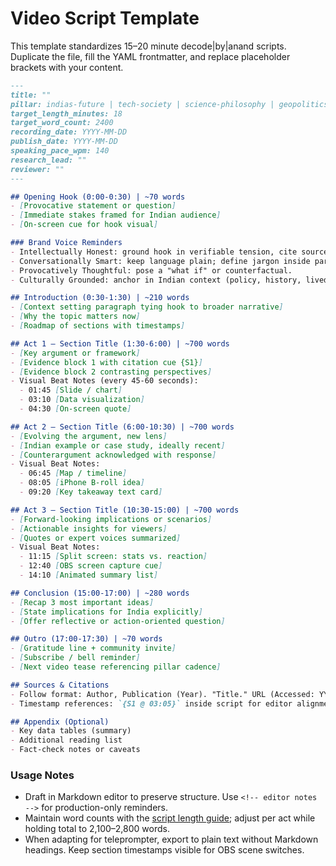 # Video Script Template
This template standardizes 15–20 minute decode|by|anand scripts. Duplicate the file, fill the YAML frontmatter, and replace placeholder brackets with your content.

```markdown
---
title: ""
pillar: indias-future | tech-society | science-philosophy | geopolitics-economics
target_length_minutes: 18
target_word_count: 2400
recording_date: YYYY-MM-DD
publish_date: YYYY-MM-DD
speaking_pace_wpm: 140
research_lead: ""
reviewer: ""
---

## Opening Hook (0:00-0:30) | ~70 words
- [Provocative statement or question]
- [Immediate stakes framed for Indian audience]
- [On-screen cue for hook visual]

### Brand Voice Reminders
- Intellectually Honest: ground hook in verifiable tension, cite source if referencing data.
- Conversationally Smart: keep language plain; define jargon inside parentheses.
- Provocatively Thoughtful: pose a "what if" or counterfactual.
- Culturally Grounded: anchor in Indian context (policy, history, lived experience).

## Introduction (0:30-1:30) | ~210 words
- [Context setting paragraph tying hook to broader narrative]
- [Why the topic matters now]
- [Roadmap of sections with timestamps]

## Act 1 – Section Title (1:30-6:00) | ~700 words
- [Key argument or framework]
- [Evidence block 1 with citation cue {S1}]
- [Evidence block 2 contrasting perspectives]
- Visual Beat Notes (every 45-60 seconds):
  - 01:45 [Slide / chart]
  - 03:10 [Data visualization]
  - 04:30 [On-screen quote]

## Act 2 – Section Title (6:00-10:30) | ~700 words
- [Evolving the argument, new lens]
- [Indian example or case study, ideally recent]
- [Counterargument acknowledged with response]
- Visual Beat Notes:
  - 06:45 [Map / timeline]
  - 08:05 [iPhone B-roll idea]
  - 09:20 [Key takeaway text card]

## Act 3 – Section Title (10:30-15:00) | ~700 words
- [Forward-looking implications or scenarios]
- [Actionable insights for viewers]
- [Quotes or expert voices summarized]
- Visual Beat Notes:
  - 11:15 [Split screen: stats vs. reaction]
  - 12:40 [OBS screen capture cue]
  - 14:10 [Animated summary list]

## Conclusion (15:00-17:00) | ~280 words
- [Recap 3 most important ideas]
- [State implications for India explicitly]
- [Offer reflective or action-oriented question]

## Outro (17:00-17:30) | ~70 words
- [Gratitude line + community invite]
- [Subscribe / bell reminder]
- [Next video tease referencing pillar cadence]

## Sources & Citations
- Follow format: Author, Publication (Year). "Title." URL (Accessed: YYYY-MM-DD).
- Timestamp references: `{S1 @ 03:05}` inside script for editor alignment.

## Appendix (Optional)
- Key data tables (summary)
- Additional reading list
- Fact-check notes or caveats
```

### Usage Notes
- Draft in Markdown editor to preserve structure. Use `<!-- editor notes -->` for production-only reminders.
- Maintain word counts with the [script length guide](../workflows/script-length-guide.md); adjust per act while holding total to 2,100–2,800 words.
- When adapting for teleprompter, export to plain text without Markdown headings. Keep section timestamps visible for OBS scene switches.
